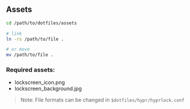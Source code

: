 ## Assets

```bash
cd /path/to/dotfiles/assets

# link
ln -rs /path/to/file .

# or move
mv /path/to/file .
```

### Required assets:
- lockscreen\_icon.png
- lockscreen\_background.jpg

> Note: File formats can be changed in `$dotfiles/hypr/hyprlock.conf`
